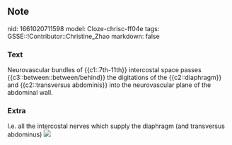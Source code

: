 ## Note
nid: 1661020711598
model: Cloze-chrisc-ff04e
tags: GSSE::!Contributor::Christine_Zhao
markdown: false

### Text
Neurovascular bundles of {{c1::7th-11th}} intercostal space passes {{c3::between::between/behind}} the digitations of the {{c2::diaphragm}} and {{c2::transversus abdominis}} into the neurovascular plane of the abdominal wall.

### Extra
I.e. all the intercostal nerves which supply the diaphragm (and
transversus abdominus) <img src= 
"paste-14ffb53321e09262d1ed7ec8f39f162c0d1c5fde.jpg">
